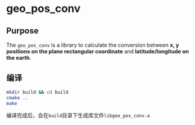 # geo_pos_conv

## Purpose

The `geo_pos_conv` is a library to calculate the conversion between **x, y positions on the plane rectangular coordinate** and **latitude/longitude on the earth**.

## 编译

```bash
mkdir build && cd build
cmake ..
make
```

编译完成后，会在`build`目录下生成库文件`libgeo_pos_conv.a`
